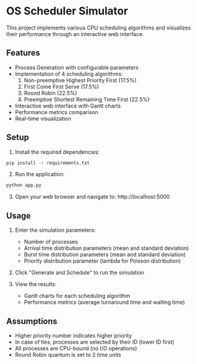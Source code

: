 # OS Scheduler Simulator

This project implements various CPU scheduling algorithms and visualizes their performance through an interactive web interface.

## Features

- Process Generation with configurable parameters
- Implementation of 4 scheduling algorithms:
  1. Non-preemptive Highest Priority First (17.5%)
  2. First Come First Serve (17.5%)
  3. Round Robin (22.5%)
  4. Preemptive Shortest Remaining Time First (22.5%)
- Interactive web interface with Gantt charts
- Performance metrics comparison
- Real-time visualization

## Setup

1. Install the required dependencies:
```bash
pip install -r requirements.txt
```

2. Run the application:
```bash
python app.py
```

3. Open your web browser and navigate to: http://localhost:5000

## Usage

1. Enter the simulation parameters:
   - Number of processes
   - Arrival time distribution parameters (mean and standard deviation)
   - Burst time distribution parameters (mean and standard deviation)
   - Priority distribution parameter (lambda for Poisson distribution)

2. Click "Generate and Schedule" to run the simulation

3. View the results:
   - Gantt charts for each scheduling algorithm
   - Performance metrics (average turnaround time and waiting time)

## Assumptions

- Higher priority number indicates higher priority
- In case of ties, processes are selected by their ID (lower ID first)
- All processes are CPU-bound (no I/O operations)
- Round Robin quantum is set to 2 time units
